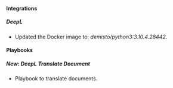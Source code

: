 
#### Integrations
##### DeepL
- Updated the Docker image to: *demisto/python3:3.10.4.28442*.

#### Playbooks
##### New: DeepL Translate Document
- Playbook to translate documents.
